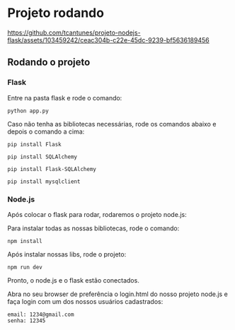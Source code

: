# Projeto rodando

https://github.com/tcantunes/projeto-nodejs-flask/assets/103459242/ceac304b-c22e-45dc-9239-bf5636189456

## Rodando o projeto

### Flask

Entre na pasta flask e rode o comando:

```
python app.py
```

Caso não tenha as bibliotecas necessárias, rode os comandos abaixo e depois o comando a cima:

```
pip install Flask
```

```
pip install SQLAlchemy
```

```
pip install Flask-SQLAlchemy
```

```
pip install mysqlclient
```

### Node.js

Após colocar o flask para rodar, rodaremos o projeto node.js:

Para instalar todas as nossas bibliotecas, rode o comando:

```
npm install
```

Após instalar nossas libs, rode o projeto:

```
npm run dev
```

Pronto, o node.js e o flask estão conectados. 

Abra no seu browser de preferência o login.html do nosso projeto node.js e faça login com um dos nossos usuários cadastrados:

```
email: 1234@gmail.com
senha: 12345
```


